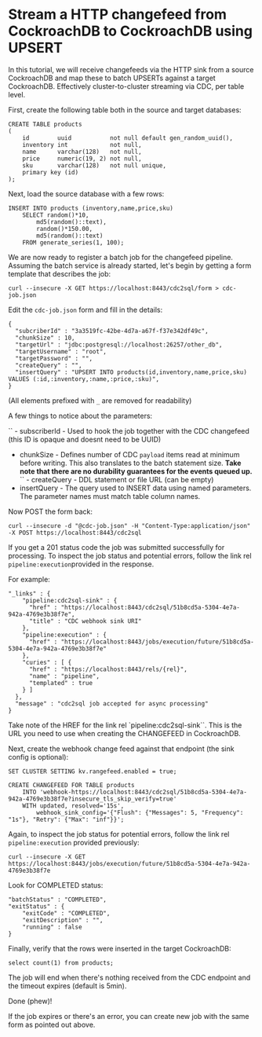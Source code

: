 # Stream a HTTP changefeed from CockroachDB to CockroachDB using UPSERT

In this tutorial, we will receive changefeeds via the HTTP sink from a source CockroachDB and 
map these to batch UPSERTs against a target CockroachDB. Effectively cluster-to-cluster
streaming via CDC, per table level.

First, create the following table both in the source and target databases:

    CREATE TABLE products
    (
        id        uuid           not null default gen_random_uuid(),
        inventory int            not null,
        name      varchar(128)   not null,
        price     numeric(19, 2) not null,
        sku       varchar(128)   not null unique,
        primary key (id)
    );

Next, load the source database with a few rows:

    INSERT INTO products (inventory,name,price,sku)
        SELECT random()*10,
            md5(random()::text),
            random()*150.00,
            md5(random()::text)
        FROM generate_series(1, 100);

We are now ready to register a batch job for the changefeed pipeline.
Assuming the batch service is already started, let's begin by getting
a form template that describes the job:

    curl --insecure -X GET https://localhost:8443/cdc2sql/form > cdc-job.json                                           

Edit the `cdc-job.json` form and fill in the details:
                     
    {
      "subcriberId" : "3a3519fc-42be-4d7a-a67f-f37e342df49c",
      "chunkSize" : 10,
      "targetUrl" : "jdbc:postgresql://localhost:26257/other_db",
      "targetUsername" : "root",
      "targetPassword" : "",
      "createQuery" : "",
      "insertQuery" : "UPSERT INTO products(id,inventory,name,price,sku) VALUES (:id,:inventory,:name,:price,:sku)",
    }

(All elements prefixed with `_` are removed for readability)

A few things to notice about the parameters:
 
`` - subscriberId - Used to hook the job together with the CDC changefeed (this ID is opaque and doesnt need to be UUID)
 - chunkSize - Defines number of CDC `payload` items read at minimum before writing. 
This also translates to the batch statement size. 
**Take note that there are no durability guarantees for the events queued up.** 
`` - createQuery - DDL statement or file URL (can be empty)
 - insertQuery - The query used to INSERT data using named parameters. The parameter names must match table column names.

Now POST the form back:

    curl --insecure -d "@cdc-job.json" -H "Content-Type:application/json" -X POST https://localhost:8443/cdc2sql

If you get a 201 status code the job was submitted successfully for processing. To inspect the job status
and potential errors, follow the link rel `pipeline:execution`provided in the response. 

For example:

    "_links" : {
        "pipeline:cdc2sql-sink" : {
          "href" : "https://localhost:8443/cdc2sql/51b8cd5a-5304-4e7a-942a-4769e3b38f7e",
          "title" : "CDC webhook sink URI"
        },
        "pipeline:execution" : {
          "href" : "https://localhost:8443/jobs/execution/future/51b8cd5a-5304-4e7a-942a-4769e3b38f7e"
        },
        "curies" : [ {
          "href" : "https://localhost:8443/rels/{rel}",
          "name" : "pipeline",
          "templated" : true
        } ]
      },
      "message" : "cdc2sql job accepted for async processing"
    }

Take note of the HREF for the link rel `pipeline:cdc2sql-sink``. This is the URL you need to use 
when creating the CHANGEFEED in CockroachDB.

Next, create the webhook change feed against that endpoint (the sink config is optional):

    SET CLUSTER SETTING kv.rangefeed.enabled = true;

    CREATE CHANGEFEED FOR TABLE products
        INTO 'webhook-https://localhost:8443/cdc2sql/51b8cd5a-5304-4e7a-942a-4769e3b38f7e?insecure_tls_skip_verify=true'
        WITH updated, resolved='15s',
            webhook_sink_config='{"Flush": {"Messages": 5, "Frequency": "1s"}, "Retry": {"Max": "inf"}}';


Again, to inspect the job status for potential errors, follow the link rel `pipeline:execution` 
provided previously:

    curl --insecure -X GET https://localhost:8443/jobs/execution/future/51b8cd5a-5304-4e7a-942a-4769e3b38f7e

Look for COMPLETED status:

    "batchStatus" : "COMPLETED",
    "exitStatus" : {
        "exitCode" : "COMPLETED",
        "exitDescription" : "",
        "running" : false
    }

Finally, verify that the rows were inserted in the target CockroachDB:

    select count(1) from products;

The job will end when there's nothing received from the CDC endpoint 
and the timeout expires (default is 5min).

Done (phew)!

If the job expires or there's an error, you can create new job with 
the same form as pointed out above. 
